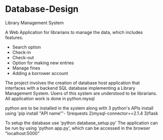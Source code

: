 # Database-Design
Library Management System

A Web Application for librarians to manage the data, which includes features.
- Search option
- Check-in 
- Check-out 
- Option for making new entries
- Manage fines
- Adding a borrower account

The project involves the creation of database host application that interfaces with a backend SQL database implementing a Library Management System. Users of this system are understood to be librarians.
All application work is done in python.mysql

python are to be installed in the system along with 3 python's APIs install using 'pip install "API name"'-
1)requests
2)mysql-connector==2.1.4
3)flask

To setup the database use 'python database_setup.py'
The application can be run by using 'python app.py', which can be accessed in the browser "localhost:5000" 
